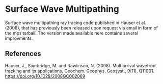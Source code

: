 # Surface Wave Multipathing
Surface wave multipathing ray tracing code published in Hauser et al. (2008), that has previously been released upon request via email in form of the mps tarball. The version made available here contains several improvments.


## References
Hauser, J., Sambridge, M. and Rawlinson, N. (2008). Multiarrival wavefront tracking and its applications. Geochem. Geophys. Geosyst., 9(11), Q11001. https://doi.org/10.1029/2008GC002069
